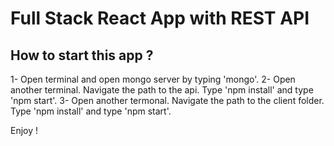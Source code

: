 # Full Stack React App with REST API

## How to start this app ?

1- Open terminal and open mongo server by typing 'mongo'.
2- Open another terminal. Navigate the path to the api. Type 'npm install' and type 'npm start'.
3- Open another termonal. Navigate the path to the client folder. Type 'npm install' and type 'npm start'.

Enjoy !
